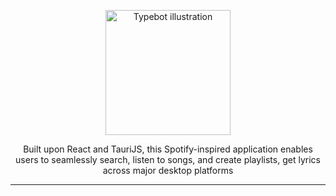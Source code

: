 <p align="center">
<img src="https://github.com/BenDayan123/beatune-2.0/assets/57686485/fcb6fed7-e92f-402f-89b4-f465b3bef8de" alt="Typebot illustration" width="200px">
</p>
<p align="center">
Built upon React and TauriJS, this Spotify-inspired application enables users to seamlessly search, listen to songs, and create playlists, get lyrics across major desktop platforms
</p>

---
